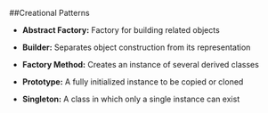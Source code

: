##Creational Patterns

  + **Abstract Factory:** Factory for building related objects

  + **Builder:** Separates object construction from its representation

  + **Factory Method:** Creates an instance of several derived classes

  + **Prototype:** A fully initialized instance to be copied or cloned

  + **Singleton:** A class in which only a single instance can exist

